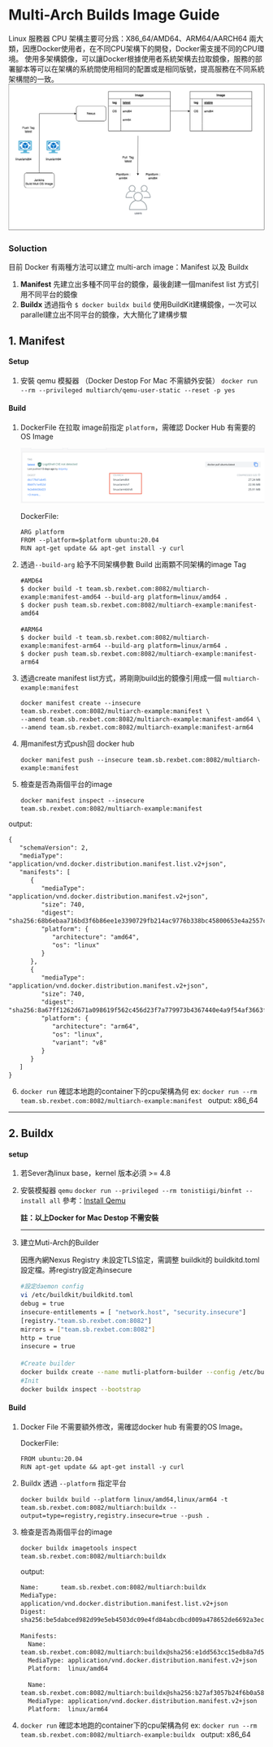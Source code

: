# Multi-Arch Builds Image Guide
Linux 服務器 CPU 架構主要可分爲：X86_64/AMD64、ARM64/AARCH64 兩大類，因應Docker使用者，在不同CPU架構下的開發，Docker需支援不同的CPU環境。
使用多架構鏡像，可以讓Docker根據使用者系統架構去拉取鏡像，服務的部署腳本等可以在架構的系統間使用相同的配置或是相同版號，提高服務在不同系統架構間的一致。
![](../images/Build_mutiOS.png)

### Soluction
目前 Docker 有兩種方法可以建立 multi-arch image：Manifest 以及 Buildx

1.  **Manifest**
   先建立出多種不同平台的鏡像，最後創建一個manifest list 方式引用不同平台的鏡像
2.  **Buildx** 
   透過指令 `$ docker buildx build` 使用BuildKit建構鏡像，一次可以parallel建立出不同平台的鏡像，大大簡化了建構步驟

##  1. Manifest
####  Setup
1. 安裝 qemu 模擬器 （Docker Destop For Mac 不需額外安裝）
   `docker run --rm --privileged multiarch/qemu-user-static --reset -p yes`

####  Build

1. DockerFile 在拉取 image前指定 `platform`，需確認 Docker Hub 有需要的OS Image

   ![](../images/dockerhub-muti-arch.png)

   DockerFile:
   ```
   ARG platform
   FROM --platform=$platform ubuntu:20.04
   RUN apt-get update && apt-get install -y curl
   ```
1. 透過`--build-arg` 給予不同架構參數 Build 出兩顆不同架構的image Tag
   ```
   #AMD64
   $ docker build -t team.sb.rexbet.com:8082/multiarch-example:manifest-amd64 --build-arg platform=linux/amd64 .
   $ docker push team.sb.rexbet.com:8082/multiarch-example:manifest-amd64

   #ARM64
   $ docker build -t team.sb.rexbet.com:8082/multiarch-example:manifest-arm64 --build-arg platform=linux/arm64 .
   $ docker push team.sb.rexbet.com:8082/multiarch-example:manifest-arm64
   ```
3. 透過create manifest list方式，將剛剛build出的鏡像引用成一個 `multiarch-example:manifest`
   ```
   docker manifest create --insecure team.sb.rexbet.com:8082/multiarch-example:manifest \
   --amend team.sb.rexbet.com:8082/multiarch-example:manifest-amd64 \
   --amend team.sb.rexbet.com:8082/multiarch-example:manifest-arm64
   ```

4. 用manifest方式push回 docker hub

   ```
   docker manifest push --insecure team.sb.rexbet.com:8082/multiarch-example:manifest
   ```

5. 檢查是否為兩個平台的image

   ```
   docker manifest inspect --insecure team.sb.rexbet.com:8082/multiarch-example:manifest
   ```

output:

   ```
   {
      "schemaVersion": 2,
      "mediaType": "application/vnd.docker.distribution.manifest.list.v2+json",
      "manifests": [
         {
            "mediaType": "application/vnd.docker.distribution.manifest.v2+json",
            "size": 740,
            "digest": "sha256:68b6ebaa716bd3f6b86ee1e3390729fb214ac9776b338bc45800653e4a2557c5",
            "platform": {
               "architecture": "amd64",
               "os": "linux"
            }
         },
         {
            "mediaType": "application/vnd.docker.distribution.manifest.v2+json",
            "size": 740,
            "digest": "sha256:8a67ff1262d671a098619f562c456d23f7a779973b4367440e4a9f54af3663f3",
            "platform": {
               "architecture": "arm64",
               "os": "linux",
               "variant": "v8"
            }
         }
      ]
   }
   ```
6. `docker run` 確認本地跑的container下的cpu架構為何
   ex:
   ```docker run --rm team.sb.rexbet.com:8082/multiarch-example:manifest ```
   output: x86_64
---

##  2. Buildx

####  setup


1. 若Sever為linux base，kernel 版本必須 >= 4.8
2. 安裝模擬器 `qemu`
    ```docker run --privileged --rm tonistiigi/binfmt --install all```
   參考：[Install Qemu](https://docs.docker.com/buildx/working-with-buildx/#:~:text=%E7%82%BA%E4%BA%86%E8%AE%93%E5%9C%A8%E4%B8%BB%E6%A9%9F%E6%93%8D%E4%BD%9C%E7%B3%BB%E7%B5%B1%E4%B8%8A%E8%A8%BB%E5%86%8A%E7%9A%84%20QEMU%20%E4%BA%8C%E9%80%B2%E8%A3%BD%E6%96%87%E4%BB%B6binfmt_misc%E5%9C%A8%E5%AE%B9%E5%99%A8%E4%B8%AD%E9%80%8F%E6%98%8E%E5%9C%B0%E5%B7%A5%E4%BD%9C%EF%BC%8C%E5%AE%83%E5%80%91%E5%BF%85%E9%A0%88%E9%9D%9C%E6%85%8B%E7%B7%A8%E8%AD%AF%E4%B8%A6%E4%BD%BF%E7%94%A8fix_binary%E6%A8%99%E8%AA%8C%E8%A8%BB%E5%86%8A%E3%80%82%E9%80%99%E9%9C%80%E8%A6%81%E5%85%A7%E6%A0%B8%20%3E%3D%204.8%20%E5%92%8C%20binfmt%2Dsupport%20%3E%3D%202.1.7%E3%80%82%E6%82%A8%E5%8F%AF%E4%BB%A5%E9%80%9A%E9%81%8E%E6%AA%A2%E6%9F%A5%E6%98%AF%E5%90%A6F%E5%9C%A8%20/proc/sys/fs/binfmt_misc/qemu%2D*.%20%E9%9B%96%E7%84%B6%20Docker%20Desktop%20%E9%A0%90%E9%85%8D%E7%BD%AE%E4%BA%86binfmt_misc%E5%B0%8D%E5%85%B6%E4%BB%96%E5%B9%B3%E5%8F%B0%E7%9A%84%E6%94%AF%E6%8C%81%EF%BC%8C%E4%BD%86%E5%B0%8D%E6%96%BC%E5%85%B6%E4%BB%96%E5%AE%89%E8%A3%9D%EF%BC%8C%E5%AE%83%E5%8F%AF%E8%83%BD%E9%9C%80%E8%A6%81%E4%BD%BF%E7%94%A8tonistiigi/binfmt%20%E6%98%A0%E5%83%8F%E9%80%B2%E8%A1%8C%E5%AE%89%E8%A3%9D%E3%80%82)
   
   **註：以上Docker for Mac Destop 不需安裝**

   ---

3. 建立Muti-Arch的Builder
   
   因應內網Nexus Registry 未設定TLS協定，需調整 buildkit的 buildkitd.toml 設定檔。將registry設定為insecure

   ```sh
   #設定daemon config
   vi /etc/buildkit/buildkitd.toml
   debug = true
   insecure-entitlements = [ "network.host", "security.insecure"]
   [registry."team.sb.rexbet.com:8082"]
   mirrors = ["team.sb.rexbet.com:8082"]
   http = true
   insecure = true

   #Create builder
   docker buildx create --name mutli-platform-builder --config /etc/buildkit/buildkitd.toml --driver-opt network=host --use
   #Init 
   docker buildx inspect --bootstrap

#### Build

1. Docker File 不需要額外修改，需確認docker hub 有需要的OS Image。

   DockerFile:
   ```
   FROM ubuntu:20.04
   RUN apt-get update && apt-get install -y curl
   ```

2. Buildx 透過 `--platform` 指定平台

   ```
   docker buildx build --platform linux/amd64,linux/arm64 -t team.sb.rexbet.com:8082/multiarch:buildx --output=type=registry,registry.insecure=true --push .
   ```

3. 檢查是否為兩個平台的image

   ```
   docker buildx imagetools inspect team.sb.rexbet.com:8082/multiarch:buildx
   ```

   output:
   ```
   Name:      team.sb.rexbet.com:8082/multiarch:buildx
   MediaType: application/vnd.docker.distribution.manifest.list.v2+json
   Digest:    sha256:be5dabced982d99e5eb4503dc09e4fd84abcdbcd009a478652de6692a3ec26e0

   Manifests:
     Name:      team.sb.rexbet.com:8082/multiarch:buildx@sha256:e1dd563cc15edb8a7d51384f1a37cf74964578dc58a5197a90a953897133b844
     MediaType: application/vnd.docker.distribution.manifest.v2+json
     Platform:  linux/amd64

     Name:      team.sb.rexbet.com:8082/multiarch:buildx@sha256:b27af3057b24f6b0a580cb7b6905e631690766f5ead74b1ba80beba83733a5f8
     MediaType: application/vnd.docker.distribution.manifest.v2+json
     Platform:  linux/arm64
   ```
4. `docker run` 確認本地跑的container下的cpu架構為何
   ex:
   ```docker run --rm team.sb.rexbet.com:8082/multiarch-example:buildx ```
   output: x86_64